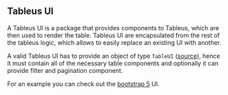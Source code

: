 ## Tableus UI

A Tableus UI is a package that provides components to Tableus, which are then
used to render the table. Tableus UI are encapsulated from the rest of the
tableus logic, which allows to easily replace an existing UI with another.

A valid Tableus UI has to provide an object of type `TableUI`
([source](https://github.com/zendricom/tableus/blob/main/src/context.tsx#L68-L81)),
hence it must contain all of the necessary table components and optionally it
can provide filter and pagination component.

For an example you can check out the [bootstrap
5](https://github.com/zendricom/tableus-ui-bootstrap5) UI.
